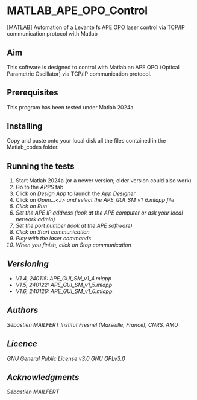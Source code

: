 # MATLAB_APE_OPO_Control
[MATLAB] Automation of a Levante fs APE OPO laser control via TCP/IP communication protocol with Matlab

## Aim
This software is designed to control with Matlab an APE OPO (Optical Parametric Oscillator) via TCP/IP communication protocol.


## Prerequisites
This program has been tested under Matlab 2024a.

## Installing
Copy and paste onto your local disk all the files contained in the Matlab_codes folder.

## Running the tests

1. Start Matlab 2024a (or a newer version; older version could also work)
2. Go to the <i>APPS</i> tab
3. Click on <i>Design App</i> to launch the <i>App Designer</i>
4. Click on <i>Open...<.i> and select the <i>APE_GUI_SM_v1_6.mlapp</i> file
5. Click on <i>Run</i>
6. Set the APE IP address (look at the APE computer or ask your local network admin)
7. Set the port number (look at the APE software)
8. Click on <i>Start communication</i>
9. Play with the laser commands
10. When you finish, click on <i>Stop communication</i>

## Versioning
<ul>
<li> V1.4, 240115: APE_GUI_SM_v1_4.mlapp </li>
<li> V1.5, 240122: APE_GUI_SM_v1_5.mlapp</li>
<li> V1.6, 240126: APE_GUI_SM_v1_6.mlapp </li>

</ul>




## Authors
Sébastien MAILFERT
Institut Fresnel (Marseille, France), CNRS, AMU

## Licence
GNU General Public License v3.0
GNU GPLv3.0

## Acknowledgments
Sébastien MAILFERT
